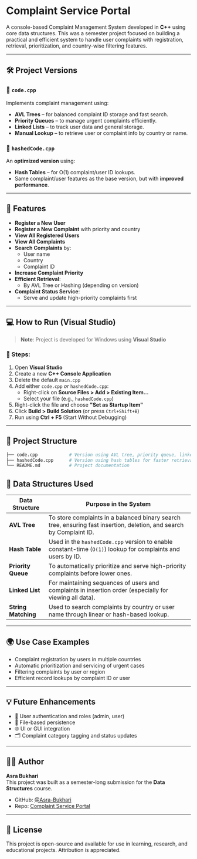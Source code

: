 # Complaint Service Portal

A console-based Complaint Management System developed in **C++** using core data structures. This was a semester project focused on building a practical and efficient system to handle user complaints with registration, retrieval, prioritization, and country-wise filtering features.

---

## 🛠️ Project Versions

### 🔹 `code.cpp`
Implements complaint management using:
- **AVL Trees** – for balanced complaint ID storage and fast search.
- **Priority Queues** – to manage urgent complaints efficiently.
- **Linked Lists** – to track user data and general storage.
- **Manual Lookup** – to retrieve user or complaint info by country or name.

### 🔹 `hashedCode.cpp`
An **optimized version** using:
- **Hash Tables** – for O(1) complaint/user ID lookups.
- Same complaint/user features as the base version, but with **improved performance**.

---

## 🎯 Features

- **Register a New User**
- **Register a New Complaint** with priority and country
- **View All Registered Users**
- **View All Complaints**
- **Search Complaints** by:
  - User name
  - Country
  - Complaint ID
- **Increase Complaint Priority**
- **Efficient Retrieval**:
  - By AVL Tree or Hashing (depending on version)
- **Complaint Status Service**:
  - Serve and update high-priority complaints first

---

## 💻 How to Run (Visual Studio)

> **Note**: Project is developed for Windows using **Visual Studio**

### 🔧 Steps:

1. Open **Visual Studio**
2. Create a new **C++ Console Application**
3. Delete the default `main.cpp`
4. Add either `code.cpp` *or* `hashedCode.cpp`:
   - Right-click on **Source Files > Add > Existing Item...**
   - Select your file (e.g., `hashedCode.cpp`)
5. Right-click the file and choose **"Set as Startup Item"**
6. Click **Build > Build Solution** (or press `Ctrl+Shift+B`)
7. Run using **Ctrl + F5** (Start Without Debugging)

---

## 📁 Project Structure

```bash
├── code.cpp            # Version using AVL tree, priority queue, linked list
├── hashedCode.cpp      # Version using hash tables for faster retrieval
└── README.md           # Project documentation
```

## 🧠 Data Structures Used

| **Data Structure**  | **Purpose in the System**                                                                                            |
| ------------------- | -------------------------------------------------------------------------------------------------------------------- |
| **AVL Tree**        | To store complaints in a balanced binary search tree, ensuring fast insertion, deletion, and search by Complaint ID. |
| **Hash Table**      | Used in the `hashedCode.cpp` version to enable constant-time (`O(1)`) lookup for complaints and users by ID.         |
| **Priority Queue**  | To automatically prioritize and serve high-priority complaints before lower ones.                                    |
| **Linked List**     | For maintaining sequences of users and complaints in insertion order (especially for viewing all data).              |
| **String Matching** | Used to search complaints by country or user name through linear or hash-based lookup.                               |

---

## 🌍 Use Case Examples

- Complaint registration by users in multiple countries
- Automatic prioritization and servicing of urgent cases
- Filtering complaints by user or region
- Efficient record lookups by complaint ID or user

---

## 💡 Future Enhancements

- 🔐 User authentication and roles (admin, user)
- 💾 File-based persistence
- 🌐 UI or GUI integration
- 🗂️ Complaint category tagging and status updates

---

## 👩‍🎓 Author

**Asra Bukhari**  
This project was built as a semester-long submission for the **Data Structures** course.

- GitHub: [@Asra-Bukhari](https://github.com/Asra-Bukhari)
- Repo: [Complaint Service Portal](https://github.com/Asra-Bukhari/complaint-service-portal)

---

## 📜 License

This project is open-source and available for use in learning, research, and educational projects. Attribution is appreciated.

